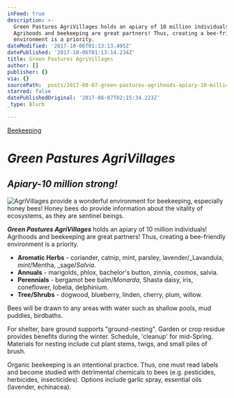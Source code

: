 ```yaml
---
inFeed: true
description: >-
  Green Pastures AgriVillages holds an apiary of 10 million individuals!
  Agrihoods and beekeeping are great partners! Thus, creating a bee-friendly
  environment is a priority.
dateModified: '2017-10-06T01:13:13.495Z'
datePublished: '2017-10-06T01:13:14.234Z'
title: Green Pastures AgriVillages
author: []
publisher: {}
via: {}
sourcePath: _posts/2017-08-07-green-pastures-agrihoods-apiary-10-million-strong.md
starred: false
datePublishedOriginal: '2017-08-07T02:15:34.223Z'
_type: Blurb

---
```

[Beekeeping][0]

# _**Green Pastures AgriVillages**_

## _**Apiary-10 million strong!**_
![AgriVillages provide a wonderful environment for beekeeping, especially honey bees! Honey bees do provide information about the vitality of ecosystems, as they are sentinel beings.](https://the-grid-user-content.s3-us-west-2.amazonaws.com/ba520bef-713d-49e6-878e-cf4486d04923.jpg)

_**Green Pastures AgriVillages**_ holds an apiary of 10 million individuals! Agrihoods and beekeeping are great partners! Thus, creating a bee-friendly environment is a priority.

* **Aromatic Herbs** - coriander, catnip, mint, parsley, lavender/_Lavandula, _mint_/Mentha, _sage/_Salvia_.
* **Annuals** - marigolds, phlox, bachelor's button, zinnia, _cosmos_, salvia.
* **Perennials** - bergamot bee balm/_Monarda_, Shasta daisy, iris, coneflower, lobelia, delphinium.
* **Tree/Shrubs** - dogwood, blueberry, linden, cherry, plum, willow.

Bees will be drawn to any areas with water such as shallow pools, mud puddles, birdbaths.

For shelter, bare ground supports "ground-nesting". Garden or crop residue provides benefits during the winter. Schedule, 'cleanup' for mid-Spring. Materials for nesting include cut plant stems, twigs, and small piles of brush.

Organic beekeeping is an intentional practice. Thus, one must read labels and become studied with detrimental chemicals to bees (e.g. pesticides, herbicides, insecticides). Options include garlic spray, essential oils (lavender, echinacea).

[0]: https://www.facebook.com/GreenPastureAgriVillages/
